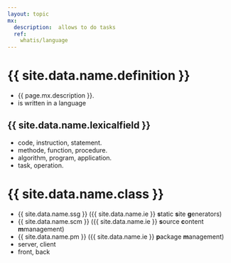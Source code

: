 ```yaml
---
layout: topic
mx:
  description:  allows to do tasks
  ref:
    whatis/language
---
```


# {{ site.data.name.definition }}
- {{ page.mx.description }}.
- is written in a language

## {{ site.data.name.lexicalfield }}
- code, instruction, statement.
- methode, function, procedure.
- algorithm, program, application.
- task, operation.


# {{ site.data.name.class }}
- {{ site.data.name.ssg }} ({{ site.data.name.ie }} **s**tatic **s**ite **g**enerators)
- {{ site.data.name.scm }} ({{ site.data.name.ie }} **s**ource **c**ontent **m**management)
- {{ site.data.name.pm }} ({{ site.data.name.ie }} **p**ackage **m**anagement)
- server, client
- front, back


